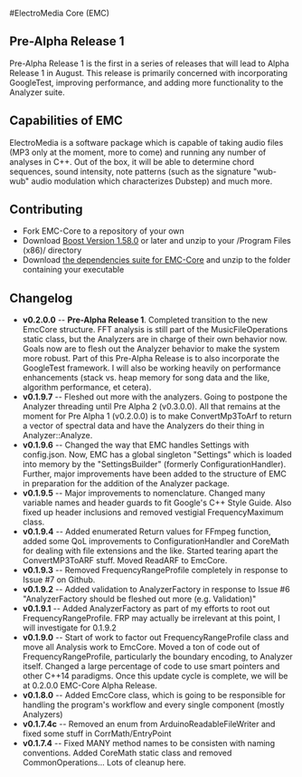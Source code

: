 #ElectroMedia Core (EMC)

## Pre-Alpha Release 1
Pre-Alpha Release 1 is the first in a series of releases that will lead to Alpha Release 1 in August. This release is primarily concerned with incorporating GoogleTest, improving performance, and adding more functionality to the Analyzer suite.

## Capabilities of EMC
ElectroMedia is a software package which is capable of taking audio files (MP3 only at the moment, more to come) and running any number of analyses in C++. Out of the box, it will be able to determine chord sequences, sound intensity, note patterns (such as the signature "wub-wub" audio modulation which characterizes Dubstep) and much more.

## Contributing
* Fork EMC-Core to a repository of your own
* Download [Boost Version 1.58.0](http://www.boost.org/) or later and unzip to your /Program Files (x86)/ directory
* Download [the dependencies suite for EMC-Core](http://www.neuravion.io/file.axd?file=/EMC/EMC%20Requirements.zip "EMC-Core Dependencies") and unzip to the folder containing your executable

## Changelog
* **v0.2.0.0** -- **Pre-Alpha Release 1**. Completed transition to the new EmcCore structure. FFT analysis is still part of the MusicFileOperations static class, but the Analyzers are in charge of their own behavior now. Goals now are to flesh out the Analyzer behavior to make the system more robust. Part of this Pre-Alpha Release is to also incorporate the GoogleTest framework. I will also be working heavily on performance enhancements (stack vs. heap memory for song data and the like, algorithm performance, et cetera).
* **v0.1.9.7** -- Fleshed out more with the analyzers. Going to postpone the Analyzer threading until Pre Alpha 2 (v0.3.0.0). All that remains at the moment for Pre Alpha 1 (v0.2.0.0) is to make ConvertMp3ToArf to return a vector of spectral data and have the Analyzers do their thing in Analyzer::Analyze.
* **v0.1.9.6** -- Changed the way that EMC handles Settings with config.json. Now, EMC has a global singleton "Settings" which is loaded into memory by the "SettingsBuilder" (formerly ConfigurationHandler). Further, major improvements have been added to the structure of EMC in preparation for the addition of the Analyzer package.
* **v0.1.9.5** -- Major improvements to nomenclature. Changed many variable names and header guards to fit Google's C++ Style Guide. Also fixed up header inclusions and removed vestigial FrequencyMaximum class.
* **v0.1.9.4** -- Added enumerated Return values for FFmpeg function, added some QoL improvements to ConfigurationHandler and CoreMath for dealing with file extensions and the like. Started tearing apart the ConvertMP3ToARF stuff. Moved ReadARF to EmcCore.
* **v0.1.9.3** -- Removed FrequencyRangeProfile completely in response to Issue #7 on Github.
* **v0.1.9.2** -- Added validation to AnalyzerFactory in response to Issue #6 "AnalyzerFactory should be fleshed out more (e.g. Validation)"
* **v0.1.9.1** -- Added AnalyzerFactory as part of my efforts to root out FrequencyRangeProfile. FRP may actually be irrelevant at this point, I will investigate for 0.1.9.2
* **v0.1.9.0** -- Start of work to factor out FrequencyRangeProfile class and move all Analysis work to EmcCore. Moved a ton of code out of FrequencyRangeProfile, particularly the boundary encoding, to Analyzer itself. Changed a large percentage of code to use smart pointers and other C++14 paradigms. Once this update cycle is complete, we will be at 0.2.0.0 EMC-Core Alpha Release.
* **v0.1.8.0** -- Added EmcCore class, which is going to be responsible for handling the program's workflow and every single component (mostly Analyzers)
* **v0.1.7.4c** -- Removed an enum from ArduinoReadableFileWriter and fixed some stuff in CorrMath/EntryPoint
* **v0.1.7.4** -- Fixed MANY method names to be consisten with naming conventions. Added CoreMath static class and removed CommonOperations... Lots of cleanup here.
